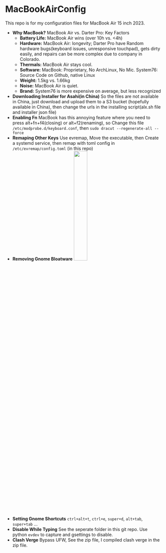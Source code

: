 # MacBookAirConfig

This repo is for my configuration files for MacBook Air 15 inch 2023.

- **Why MacBook?** MacBook Air vs. Darter Pro: Key Factors
  - **Battery Life:** MacBook Air wins (over 10h vs. <4h)
  - **Hardware:** MacBook Air: longevity; Darter Pro have Random hardware bugs(keyboard issues, unresponsive touchpad), gets dirty easily, and repairs can be more complex due to company in Colorado.
  - **Thermals:** MacBook Air stays cool.
  - **Software:** MacBook: Proprietary, No ArchLinux, No Mic. System76: Source Code on Github, native Linux
  - **Weight:** 1.5kg vs. 1.66kg
  - **Noise:** MacBook Air is quiet.
  - **Brand:** System76 is more expensive on average, but less recognized
- **Downloading Installer for Asahi(in China)**
  So the files are not available in China, just download and upload them to a S3 bucket (hopefully available in China), then change the urls in the installing script(alx.sh file and installer json file)
- **Enabling Fn**
  MacBook has this annoying feature where you need to press alt+fn+f4(closing) or alt+f2(renaming), so Change this file `/etc/modprobe.d/keyboard.conf`, then `sudo dracut --regenerate-all --force`
- **Remaping Other Keys**
  Use evremap, Move the executable, then Create a systemd service, then remap with toml config in `/etc/evremap/config.toml` (in this repo)
- **Removing Gnome Bloatware**
  <image src="https://github.com/jimchen2/MacBookAirConfig/assets/123833550/8b5914dc-80c3-4821-a8c4-5fb96cdbd980" Width="30%"/>
- **Setting Gnome Shortcuts**
  `ctrl+alt+t`, `ctrl+e`, `super+d`, `alt+tab`, `super+tab` ...
- **Disable While Typing**
  See the seperate folder in this git repo. Use python `evdev` to capture and gsettings to disable.
- **Clash Verge**
  Bypass UFW, See the zip file, I compiled clash verge in the zip file.
